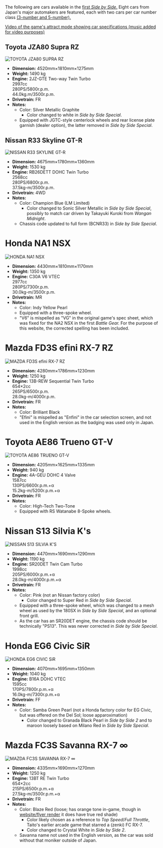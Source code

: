 The following are cars available in the [first *Side by Side*.](../sidebs/sbs1.md) Eight cars from Japan's major automakers are featured, each with two cars per car number class [(3-number and 5-number).](https://en.wikipedia.org/wiki/Vehicle_size_class#Japan)

[Video of the game's attract mode showing car specifications (music added for video purposes)](https://www.youtube.com/watch?v=cmusY-KHMt8)

## Toyota JZA80 Supra RZ

![TOYOTA JZA80 SUPRA RZ](/images/cars/sbs1/sidebs_jza80.png)
* **Dimension:** 4520mm×1810mm×1275mm
* **Weight:** 1490 kg
* **Engine:** 2JZ-GTE Two-way Twin Turbo
   <br>2997cc
   <br>280PS/5800r.p.m.
   <br>44.0kg.m/3500r.p.m.
* **Drivetrain:** FR
* **Notes:**
  * Color: Silver Metallic Graphite
    * Color changed to white in *Side by Side Special*.
  * Equipped with JGTC-style centerlock wheels and rear license plate garnish (dealer option), the latter removed in *Side by Side Special*.
 
## Nissan R33 Skyline GT-R

![NISSAN R33 SKYLINE GT-R](/images/cars/sbs1/sidebs_bcnr33.png)
* **Dimension:** 4675mm×1780mm×1360mm
* **Weight:** 1530 kg
* **Engine:** RB26DETT DOHC Twin Turbo
    <br>2568cc
    <br>280PS/6800r.p.m.
    <br>37.5kg-m/3500r.p.m.
* **Drivetrain:** 4WD
* **Notes:**
  * Color: Champion Blue (LM Limited)
    * Color changed to Sonic Silver Metallic in *Side by Side Special*, possibly to match car driven by Takayuki Kuroki from *Wangan Midnight*.
  * Chassis code updated to full form (BCNR33) in *Side by Side Special*. 

# Honda NA1 NSX
![HONDA NA1 NSX](/images/cars/sbs1/sidebs_na1.png)
* **Dimension:** 4430mm×1810mm×1170mm
* **Weight:** 1350 kg
* **Engine:** C30A V6 VTEC
    <br>2977cc
    <br>280PS/7300r.p.m.
    <br>30.0kg-m/3500r.p.m.
* **Drivetrain:** MR
* **Notes:**
  * Color: Indy Yellow Pearl
  * Equipped with a three-spoke wheel.
  * "V6" is mispelled as "VG" in the original game's spec sheet, which was fixed for the NA2 NSX in the first *Battle Gear.* For the purpose of this website, the corrected spelling has been included.
 
# Mazda FD3S efini RX-7 RZ
![MAZDA FD3S efini RX-7 RZ](/images/cars/sbs1/sidebs_fd3s.png)
* **Dimension:** 4280mm×1786mm×1230mm
* **Weight:** 1250 kg
* **Engine:** 13B-REW Sequential Twin Turbo
    <br>654×2cc
    <br>265PS/6500r.p.m.
    <br>28.0kg-m/4000r.p.m.
* **Drivetrain:** FR
* **Notes:**
  * Color: Brilliant Black
  * "Efini" is mispelled as "Enfini" in the car selection screen, and not used in the English version as the badging was used only in Japan.

# Toyota AE86 Trueno GT-V
![TOYOTA AE86 TRUENO GT-V](/images/cars/sbs1/sidebs_ae86t.png)
* **Dimension:** 4205mm×1625mm×1335mm
* **Weight:** 940 kg
* **Engine:** 4A-GEU DOHC 4 Valve
    <br>1587cc
    <br>130PS/6600r.p.m.+α
    <br>15.2kg-m/5200r.p.m.+α
* **Drivetrain:** FR
* **Notes:**
  * Color: High-Tech Two-Tone
  * Equipped with RS Watanabe 8-Spoke wheels.

# Nissan S13 Silvia K's
![NISSAN S13 SILVIA K'S](/images/cars/sbs1/sidebs_s13.png)
* **Dimension:** 4470mm×1690mm×1290mm
* **Weight:** 1190 kg
* **Engine:** SR20DET Twin Cam Turbo
    <br>1998cc
    <br>205PS/6000r.p.m.+α
    <br>28.0kg-m/4000r.p.m.+α
* **Drivetrain:** FR
* **Notes:**
  * Color: Pink (not an Nissan factory color)
     * Color changed to Super Red in *Side by Side Special*.
  * Equipped with a three-spoke wheel, which was changed to a mesh wheel as used by the 180SX in *Side by Side Special*, and an optional front grill.
  * As the car has an SR20DET engine, the chassis code should be technically "PS13". This was never corrected in *Side by Side Special*.

# Honda EG6 Civic SiR
![HONDA EG6 CIVIC SiR](/images/cars/sbs1/sidebs_eg6.png)
* **Dimension:** 4070mm×1695mm×1350mm
* **Weight:** 1040 kg
* **Engine:** B16A DOHC VTEC
    <br>1595cc
    <br>170PS/7800r.p.m.+α
    <br>16.0kg-m/7300r.p.m.+α
* **Drivetrain:** FF
* **Notes:**
  * Color: Samba Green Pearl (not a Honda factory color for EG Civic, but was offered on the Del Sol; loose apparoximation)
     * Color changed to Granada Black Pearl in *Side by Side 2* and to maroon loosely based on Milano Red in *Side by Side Special*.

# Mazda FC3S Savanna RX-7 ∞
![MAZDA FC3S SAVANNA RX-7 ∞](/images/cars/sbs1/sidebs_fc3s.png)
* **Dimension:** 4335mm×1690mm×1270mm
* **Weight:** 1250 kg
* **Engine:** 13BT RE Twin Turbo
    <br>654×2cc
    <br>215PS/6500r.p.m.+α
    <br>27.5kg-m/3500r.p.m.+α
* **Drivetrain:** FR
* **Notes:**
  * Color: Blaze Red (loose; has orange tone in-game, though in [website/flyer render](https://web.archive.org/web/19970516140013im_/http://www.taito.co.jp/gm/FC_TES.gif) it does have true red shade)
     * Color likely chosen as a reference to *Top Speed*/*Full Throttle*, Taito's earlier arcade game that starred a (zenki) FC RX-7.  
     * Color changed to Crystal White in *Side by Side 2*.
  * Savanna name not used in the English version, as the car was sold without that moniker outside of Japan. 
